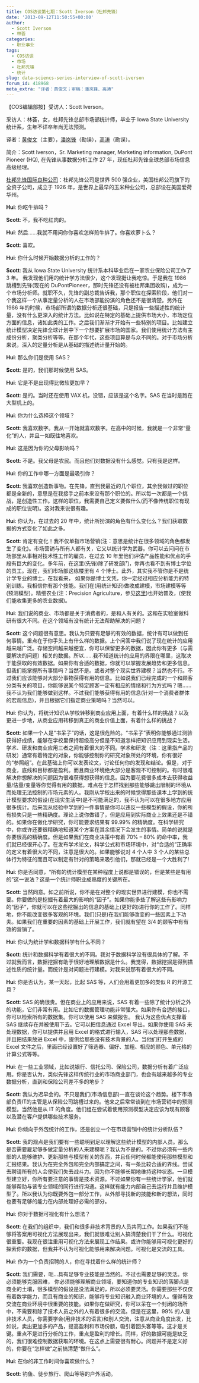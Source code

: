 ```yaml
---
title: COS访谈第七期：Scott Iverson（杜邦先锋）
date: '2013-09-12T11:50:55+00:00'
author:
  - Scott Iverson
  - 林荟
categories:
  - 职业事业
tags:
  - COS访谈
  - 市场
  - 杜邦先锋
  - 统计
slug: data-sciencs-series-interview-of-scott-iverson
forum_id: 418968
meta_extra: "译者：黄俊文；审稿：潘岚锋、高涛"
---
```


【COS编辑部按】受访人：Scott Iverson。

采访人：林荟，女，杜邦先锋总部市场部统计师，毕业于 Iowa State University 统计系，生年不详卒年尚无法预测。

译者：[黄俊文](http://www.fyears.org)（主要），[潘岚锋](https://cos.name/author/lanfeng/)（勘误），[高涛](http://www.gaotao.name/cn/)（勘误）。

简介：Scott Iverson，Sr. Marketing manager, Marketing information, DuPont Pioneer (HQ), 在先锋从事数据分析工作 27 年，现任杜邦先锋全球总部市场信息高级经理。

[杜邦先锋国际良种公司](https://www.pioneer.com)：杜邦先锋公司是世界 500 强企业，美国杜邦公司旗下的全资子公司，成立于 1926 年，是世界上最早的玉米种业公司，总部设在美国爱荷华州。<!--more-->

**Hui**: 你吃牛排吗？

**Scott**: 不，我不吃红肉的。

**Hui**: 然后……我就不用问你你喜欢怎样煎牛排了。你喜欢萝卜么？

**Scott**: 喜欢。

**Hui**: 你什么时候开始数据分析的工作的？

**Scott**: 我从 Iowa State University 统计系本科毕业后在一家农业保险公司工作了 3 年。 我发现他们用的统计学方法很少，这个发现挺让我吃惊。于是我在 1986 跳槽到先锋(现在的 DuPontPioneer，那时先锋还没有被杜邦集团收购)，成为一个市场分析师。就职不久，先锋的副总裁告诉我，那个职位在探索阶段，他们对一个我这样一个从事定量分析的人在市场部能扮演的角色还不是很清楚。另外在 1986 年的时候，市场部所谓的数据分析还很基础，只是报告一些描述性的统计量，没有什么更深入的统计方法。比如说在特定的基础上提供市场大小，市场定位方面的信息，诸如此类的工作。之后我们渐渐才开始有一些特别的项目。比如建立统计模型决定先锋全球计划中下一个想要扩展市场的国家。我们使用统计方法有主成份分析，聚类分析等等。在那个年代，这些项目算是与众不同的。对于市场分析来说，深入的定量分析是从基础的描述统计量开始的。

**Hui**: 那么你们是使用 SAS？

**Scott**: 是的，我们那时候使用 SAS。

**Hui**: 它是不是出现得比微软更加早？

**Scott**: 是的。当时还在使用 VAX 机，没错，应该是这个名字。SAS 在当时是跑在大型机上的。

**Hui**: 你为什么选择这个领域？

**Scott**: 我喜欢数字。我从一开始就喜欢数字。在高中的时候，我就是一个非常“量化”的人，并且一如既往地喜欢。

**Hui**: 这是因为你的父母影响吗？

**Scott**: 不是。我父母是农民。而且他们对数据没有什么感觉。只有我是这样。

**Hui**: 你的工作中哪一方面是最吸引你？

**Scott**: 我喜欢创造新事物。在先锋，直到我最近的几个职位，其余我做过的职位都是全新的，意思是在我接手之前本来没有那个职位的。所以每一次都是一个挑战，是创造性工作。这样的职位，我需要自己定义要做什么(而不像传统职位有现成的职位说明)。这对我来说很有趣。

**Hui**: 你认为，在过去的 20 年中，统计所扮演的角色有什么变化么？我们获取数据的方式变化了如此之多。

**Scott**: 肯定有变化！我不仅单指市场营销(注：意思是统计在很多领域的角色都发生了变化)。市场营销与所有人都有关，它又以统计学为武器。你可以去问问在市场部里从事相对技术性工作的雇员，在过去 10 年里他们评估产品性能和优点的手段有巨大的变化。多年前，在这里(先锋)除了研发部门，你再也看不到有博士学位的员工。现在，我们市场部这栋楼里有 4 个博士。此外，其实我不管你是不是统计学专业的博士。在我看来， 如果你是博士文凭，你一定经过相应分析能力的特别训练。我相信你有那个技能。我们在(用统计知识)做收成建模，市场建模等等(预测模型)。精细农业(注：Precision Agriculture，参见[这里](http://en.wikipedia.org/wiki/Precision_agriculture))也开始普及，(使我们能收集更多的农业数据)。

**Hui**: 我们说的商业、市场都是关于消费者的，是和人有关的。这和在实验室做科研有很大不同。在这个领域有没有统计无法帮助解决的问题？

**Scott**: 这个问题很有意思。我认为只要有足够的有效的数据，统计有可以做到任何事情。重点在于你手头上有什么样的数据。上个问答中我们说了现在统计的应用越来越广泛。存储空间越来越便宜，你可以保留更多的数据，因此你有更多（与需要解决的问题）相关的数据。所以……我不知道统计的应用的界限在哪里，这取决于能获取的有效数据。如果你有合适的数据，你就可以掌握发展趋势和更多信息。但我们能掌握所有事情吗？当然不是。或者对整个现实世界建模？当然也不行。不过我们应该能够对大部分事物获得有用的信息。比如说我们已经完成的一个和顾客分类有关的项目，你能够说某个特定顾客一定有相应的情绪和行为方式吗？嗯……我不认为我们能够做到这样。不过我们能够获得有用的信息(针对一个消费者群体的宏观信息)，并且根据它们指定商业策略吗？当然可以。

**Hui**: 你认为，将统计知识从学校转移到商业应用上面，有着什么样的挑战？以及更进一步地，从商业应用转移到真正的商业价值上面，有着什么样的挑战？

**Scott**: 如果一个人是“书呆子”的话，这是很危险的。“书呆子”表明你能够通过测验获得好成绩，能够在学校里保持超级高分但是不知道怎样把知识应用到现实生活。学术、研发和商业应用三者之间有着很大的不同。学术和研发（注：这里指产品的研发）通常有着特定的对象，你能够控制你的研究对象所处的环境，你有很好的“参照组”。在此基础上你可以发表论文，讨论任何你的发现和结论。但是，对于商业，底线和目标都是盈利。而且商业环境绝大部分是客观不可控制的。有时很难解决你想解决的问题因为很难获得想获得的信息。因为要花费很多成本去获得收益量/估量/变量等你觉得有用的数据。难点在于怎样找到那些能够跳出限制的环境从而处理无法控制的市场元素的人。我刚从学校出来的时候觉得那些课本上学到的统计模型要求的假设(在现实生活中)是不可能满足的，我不认为可以在很多地方应用很多统计。后来我从经验中学到的一件事情是你可以违反一些模型的假设，你的所有损失只是一些精确度。理论上说你做错了，但是应用到实际商业上效果还是不错的。如果你在做化学研究，你可能要求结果有 99.99% 的精确度。在科学研究中，你或许还要很精确地知道某个方案在其余情况下会发生的事情。简单的说就是你要很高的精确度。但是如果我们在商业决策中有着 70% – 80% 的命中率，我们就已经很开心了。在发布学术论文，科学公式和市场环境中，对“合适的”正确率的定义有着很大的不同，注意是很大的。如果能够说对 4 个人中 3 个人的某些总体行为特征的而且可以制定有针对的策略来吸引他们，那就已经是一个大胜利了!

**Hui**: 你是否同意，“所有的统计模型在某种程度上说都是错误的，但是某些是有用的”这一说法？这是一个统计师职业成熟度的关键所在。

**Scott**: 当然同意。如之前所说，你不是在对整个的现实世界进行建模，你也不需要。你要做的是挖掘有着最大的影响的“因子”。如果你能多些了解这些有影响力的“因子”，你就可以在这些挖掘出的信息的基础上(更好的)进行你的工作了。同样地，你不能改变很多客观的环境。我们(只是)在我们能够改变的一些因素上下功夫。如果我们在重要的因素的基础上开展工作，我们就有望在 3/4 的顾客中有有效的营销了。

**Hui**: 你认为统计学和数据科学有什么不同？

**Scott**: 统计和数据科学有着很大的不同。我对于数据科学没有很具体的了解。不过就我而言，数据挖掘有助于很好地理解数据是什么。我觉得，数据挖掘是得到描述性质的统计量。而统计是对问题进行建模。对我来说那有着很大的不同。

**Hui**: 你是否认为，某一天起，比起 SAS 等，人们会用着更加多的类似 R 的开源工具？

**Scott**: SAS 的确很贵。但在商业上的应用来说，SAS 有着一些除了统计分析之外的功能，它们非常有用。比如它的数据管理功能非常强大。如果你有合适的接口，你可以检索所有的数据集。你可以使用 SAS 来做报告。 我认为这些优点支撑着 SAS 继续存在并被使用下去。它可以把信息通过 Excel 导出。如果你使用 SAS 来处理数据，你可以提供并且用 Excel 的格式进行输入，SAS 可以处理那些数据，并且把结果放进 Excel 中，提供给那些没有技术背景的人。当他们打开生成的 Excel 文件之后，里面已经设置好了筛选器、偏好、加粗、相应的颜色、单元格的计算公式等等。

**Hui**: 在一些工业领域，比如说银行、信托公司、保险公司，数据分析有着广泛应用。你是否认为，类似先锋这样传统行业的市场商业部门，也会有越来越多的专业数据分析，直到和保险公司差不多的地步？

**Scott**: 我认为迟早会的。不只是我们(市场信息部)一直在谈论这个趋势。楼下市场部负责IT的主管是从保险公司跳槽过来的。他来之后常常谈到在市场营销中的预测模型。当然他是从 IT 的角度。他们组在尝试着使用预测模型决定应该为现有顾客以及潜在客户提供哪些技术服务。

**Hui**: 你倾向于外包统计的工作，还是创立一个在市场营销中的统计分析队伍？

**Scott**: 我的观点是我们要有一些聪明到足以理解这些统计模型的内部人员。那么是否需要雇足够多做定量分析的人来建模呢？我认为不是的。不过你必须有一些内部的人能够维护、更新那些与模型有关的东西，并且任何时候都能使用那些模型和汇报结果。我认为在完全外包和完全内部搞定之间，有一条比较合适的界线。尝试去聘请所有的人会使我们失去战斗力。因为你不能够长期地维持这种状态。一旦模型建立好，你所有要注意的事情是技术资源。不过如果你有一些统计学家，他们就能够帮助与该专业领域的同行进行沟通。这样就有能力内部自己去运行并且维护模型了。所以我认为你既要外包一部分工作，从外部寻找新的技能和新的想法，同时也要有足够的能力在内部处理好必需的部分。

**Hui**: 你对于数据可视化有什么想法？

**Scott**: 在我们的组织中，我们和很多非技术背景的人员共同工作。如果我们不能够将答案用可视化方法展现出来，我们就很难让别人搞清楚我们干了什么。可视化很重要。我现在很注重用可视化方法来展现工作结果。或许你能够用可视化更好的探索你的数据，但我并不认为可视化能够用来解决问题。可视化是交流的工具。

**Hui**: 作为一个负责招聘的人，你在寻找着什么样的统计师？

**Scott**: 我们需要，呃…具有足够专业技能是当然的。不过也需要足够的灵活。你必须能够克服困难， 你必须能够理解商业领域，要知道你的专业知识的落脚点是商业的土壤，很多模型的假设是没法满足的，所以必须要灵活。你需要那些不仅仅有着数学能力，而且有商业的知识，能够将专业知识融入商业环境的人。懂得有效交流在商业环境中很重要的技能。如果你在做研究，你可以呆在一个封闭的场所中，不需要和除了技术人员之外的人有着很多的交流。但是在这里，99% 的人是非技术人员，你需要学会(用非技术的语言)和别人交流，注意从商业角度出发，比如说，卖出更加多的产品，提高盈利和市场份额，吸引着回头客等等。这才是关键。重点不是进行分析的工作，重点是盈利的增长。同样，好的数据可能是缺乏的，我们很难控制数据获取的环境。在这点上需要很有耐心。问题并不是定义好的，你要在“怎样做”之前搞清楚“做什么”。

**Hui**: 在你的非工作时间你喜欢做什么？

**Scott**: 钓鱼、徒步旅行、爬山等等的户外活动。
